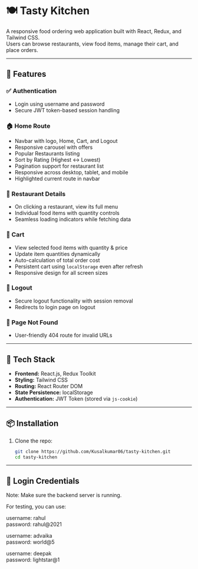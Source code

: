 # 🍽️ Tasty Kitchen

A responsive food ordering web application built with React, Redux, and Tailwind CSS.  
Users can browse restaurants, view food items, manage their cart, and place orders.

---

## 🚀 Features

### ✅ Authentication
- Login using username and password
- Secure JWT token-based session handling

### 🏠 Home Route
- Navbar with logo, Home, Cart, and Logout
- Responsive carousel with offers
- Popular Restaurants listing
- Sort by Rating (Highest ↔ Lowest)
- Pagination support for restaurant list
- Responsive across desktop, tablet, and mobile
- Highlighted current route in navbar

### 🍴 Restaurant Details
- On clicking a restaurant, view its full menu
- Individual food items with quantity controls
- Seamless loading indicators while fetching data

### 🛒 Cart
- View selected food items with quantity & price
- Update item quantities dynamically
- Auto-calculation of total order cost
- Persistent cart using `localStorage` even after refresh
- Responsive design for all screen sizes

### 🔐 Logout
- Secure logout functionality with session removal
- Redirects to login page on logout

### 🚫 Page Not Found
- User-friendly 404 route for invalid URLs

---

## 🧪 Tech Stack

- **Frontend:** React.js, Redux Toolkit
- **Styling:** Tailwind CSS
- **Routing:** React Router DOM
- **State Persistence:** localStorage
- **Authentication:** JWT Token (stored via `js-cookie`)

---

## 📦 Installation

1. Clone the repo:
   ```bash
   git clone https://github.com/Kusalkumar06/tasty-kitchen.git
   cd tasty-kitchen

---

## 🔐 Login Credentials 

Note: Make sure the backend server is running.

For testing, you can use:

username: rahul  
password: rahul@2021  

username: advaika  
password: world@5  

username: deepak  
password: lightstar@1

